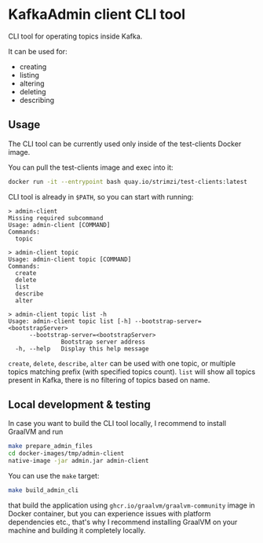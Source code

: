 # KafkaAdmin client CLI tool

CLI tool for operating topics inside Kafka.

It can be used for:

* creating
* listing
* altering
* deleting
* describing

## Usage

The CLI tool can be currently used only inside of the test-clients Docker image.

You can pull the test-clients image and exec into it:

```bash
docker run -it --entrypoint bash quay.io/strimzi/test-clients:latest
```
CLI tool is already in `$PATH`, so you can start with running:

```
> admin-client
Missing required subcommand
Usage: admin-client [COMMAND]
Commands:
  topic
  
> admin-client topic
Usage: admin-client topic [COMMAND]
Commands:
  create
  delete
  list
  describe
  alter

> admin-client topic list -h
Usage: admin-client topic list [-h] --bootstrap-server=<bootstrapServer>
      --bootstrap-server=<bootstrapServer>
               Bootstrap server address
  -h, --help   Display this help message
```

`create`, `delete`, `describe`, `alter` can be used with one topic, or multiple topics matching prefix
(with specified topics count). `list` will show all topics present in Kafka, there is no filtering of topics based on
name.

## Local development & testing

In case you want to build the CLI tool locally, I recommend to install GraalVM and run
```bash
make prepare_admin_files
cd docker-images/tmp/admin-client
native-image -jar admin.jar admin-client
```

You can use the `make` target:
```bash
make build_admin_cli
```
that build the application using `ghcr.io/graalvm/graalvm-community` image in Docker container, 
but you can experience issues with platform dependencies etc., that's why I recommend installing GraalVM on your
machine and building it completely locally.